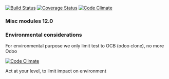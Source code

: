 [![Build Status](https://travis-ci.org/akretion/ak-odoo-incubator.svg?branch=12.0)](https://travis-ci.org/akretion/ak-odoo-incubator)
[![Coverage Status](https://coveralls.io/repos/github/akretion/ak-odoo-incubator/badge.svg?branch=12.0)](https://coveralls.io/github/akretion/ak-odoo-incubator?branch=12.0)
[![Code Climate](https://codeclimate.com/github/akretion/ak-odoo-incubator/badges/gpa.svg)](https://codeclimate.com/github/akretion/ak-odoo-incubator)

### Misc modules 12.0



### Environmental considerations

For environmental purpose we only limit test to OCB (odoo clone), no more Odoo

[![Code Climate](https://github/akretion/ak-odoo-incubator/wegreenit.jpg)](https://github/akretion/ak-odoo-incubator)

Act at your level, to limit impact on environment
